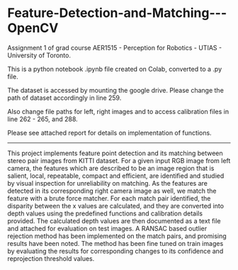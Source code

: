 # Feature-Detection-and-Matching---OpenCV

Assignment 1 of grad course AER1515 - Perception for Robotics - UTIAS - University of Toronto.

This is a python notebook .ipynb file created on Colab, converted to a .py file.

The dataset is accessed by mounting the google drive. 
Please change the path of dataset accordingly in line 259.

Also change file paths for left, right images and to access calibration files in line 262 - 265, and 288.

Please see attached report for details on implementation of functions.

--------------

This project implements feature point detection and its matching between stereo pair images from KITTI
dataset. For a given input RGB image from left camera, the features which are described to be an image
region that is salient, local, repeatable, compact and efficient, are identified and studied by visual
inspection for unreliability on matching. As the features are detected in its corresponding right camera
image as well, we match the feature with a brute force matcher. For each match pair identified, the
disparity between the x values are calculated, and they are converted into depth values using the
predefined functions and calibration details provided. The calculated depth values are then documented
as a text file and attached for evaluation on test images. A RANSAC based outlier rejection method has
been implemented on the match pairs, and promising results have been noted. The method has been fine
tuned on train images by evaluating the results for corresponding changes to its confidence and
reprojection threshold values.
